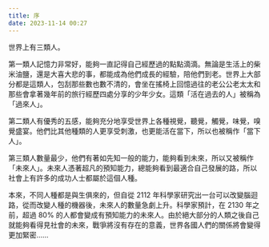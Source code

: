 ```yaml
---
title: 序
date: 2023-11-14 00:27
---
```

世界上有三類人。

第一類人記憶力非常好，能夠一直記得自己經歷過的點點滴滴。無論是生活上的柴米油鹽，還是大喜大悲的事，都能成為他們成長的經驗，陪他們到老。世界上大部分都是這類人，包刮那些數也數不清的，會坐在搖椅上回憶過往的老公公老太太和那些會拿著幾年前的旅行經歷四處分享的少年少女。這類「活在過去的人」被稱為「過來人」。

第二類人有優秀的五感，能夠充分地享受世界上各種視覺，聽覺，觸覺，味覺，嗅覺盛宴。他們比其他種類的人更享受刺激，也更能活在當下，所以也被稱作「當下人」。

第三類人數量最少，他們有著如先知一般的能力，能夠看到未來，所以又被稱作「未來人」。未來人憑著超凡的預知能力，總能夠看到最適合自己發展的路，所以社會上有許多的成功人士都屬於這個人種。

本來，不同人種都是與生俱來的，但自從 2112 年科學家研究出一台可以改變腦迴路，從而改變人種的機器後，未來人的數量急劇上升。科學家預計，在 2130 年之前，超過 80% 的人都會變成有預知能力的未來人。由於絕大部分的人類之後自己就能夠看得見社會的未來，戰爭將沒有存在的意義，世界各國人們的關係將會變得更加緊密……